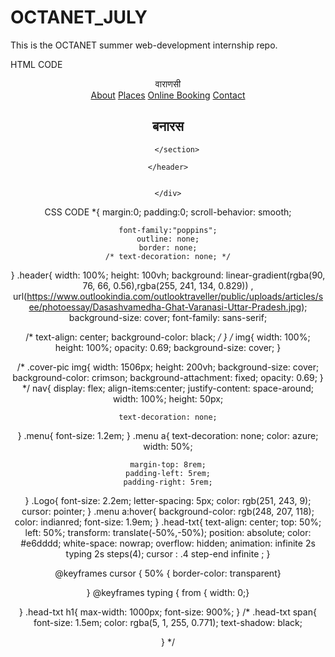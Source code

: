 # OCTANET_JULY
This is the OCTANET summer web-development internship repo.

HTML CODE 
<!DOCTYPE html>
<html lang="en">

<head>
    <meta charset="UTF-8">
    <meta name="viewport" content="width=device-width, initial-scale=1.0">
    <title>Landing Page</title>
    <link rel="stylesheet" href="landingpage.css">
    <!-- <script src="https://kit.fontawesome.com/a076d05399.js" crossorigin="anonymous"></script>
        <script src="https://code.jquery.com/jquery-3.6.4.min.js"></script> -->
    <!-- <link href='https://unpkg.com/boxicons@2.1.4/css/boxicons.min.css' rel='stylesheet'>  -->

</head>

<body>
    <header class="header">
        <nav>
            <div class="Logo">
                वाराणसी
            </div>
            <div class="menu">
                <a href="#">About</a>
                <a href="#">Places</a>
                <a href="#">Online Booking</a>
                <a href="#">Contact</a>
            </div>
        </nav>
        <section class="head-txt">
            <h1>बनारस </h1><span ></span>
            
            
            
        </section>

    </header>
   

    </div>
</body>

CSS CODE
*{
    margin:0;
    padding:0;
    scroll-behavior: smooth;
    
    font-family:"poppins";
    outline: none;
    border: none;
    /* text-decoration: none; */
}
.header{
    width: 100%;
    height: 100vh;
    background: linear-gradient(rgba(90, 76, 66, 0.56),rgba(255, 241, 134, 0.829)) , url(https://www.outlookindia.com/outlooktraveller/public/uploads/articles/see/photoessay/Dasashvamedha-Ghat-Varanasi-Uttar-Pradesh.jpg);
    background-size: cover;
    font-family: sans-serif;
    
  /* text-align: center;
 background-color: black; */
 }
 /* img{
    width: 100%;
    height: 100%;
    opacity: 0.69;
    background-size: cover;
}

/* .cover-pic img{
    width: 1506px;
    height: 200vh;
    background-size: cover;
    background-color: crimson;
    background-attachment: fixed;
    opacity: 0.69;
} */
nav{
    display: flex;
    align-items:center;
    justify-content: space-around;
    width: 100%;
    height: 50px;
    
    text-decoration: none;
    
} 
.menu{
    font-size: 1.2em;
}
.menu a{
    text-decoration: none;
    color: azure;
    width: 50%;
    
    margin-top: 8rem;
    padding-left: 5rem;
    padding-right: 5rem;
}
.Logo{
    font-size: 2.2em;
    letter-spacing: 5px;
    color: rgb(251, 243, 9);
    cursor: pointer;
}
.menu a:hover{
    background-color: rgb(248, 207, 118);
    color: indianred;
    font-size: 1.9em;
}
.head-txt{
    text-align: center;
   top: 50%;
   left: 50%;
   transform: translate(-50%,-50%);
    position: absolute;
    color: #e6dddd;
    white-space: nowrap;
    overflow: hidden;
    animation: 
    infinite 2s
    typing  2s steps(4);
    cursor : .4 step-end infinite ;
}

@keyframes cursor {
    50% { border-color: transparent}
    
    
} 
@keyframes typing {
    from { width: 0;}
    
    
} 
.head-txt h1{
    max-width: 1000px;
    font-size: 900%;
}
/* .head-txt span{
    font-size: 1.5em;
    color: rgba(5, 1, 255, 0.771);
    text-shadow: black;
    
} */
